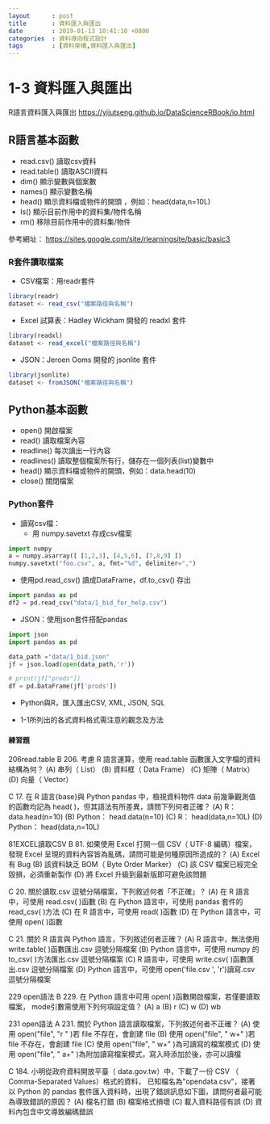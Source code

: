 ```yaml
---
layout      : post
title       : 資料匯入與匯出
date        : 2019-01-13 10:41:10 +0800
categories  : 資料導向程式設計
tags        : [資料架構,資料匯入與匯出]
---
```


# 1-3 資料匯入與匯出

R語言資料匯入與匯出 <https://yijutseng.github.io/DataScienceRBook/io.html>

## R語言基本函數
- read.csv()	讀取csv資料
- read.table()	讀取ASCII資料
- dim()	顯示變數與個案數
- names()	顯示變數名稱
- head()	顯示資料檔或物件的開頭 ，例如：head(data,n=10L)
- ls()	顯示目前作用中的資料集/物件名稱
- rm()	移除目前作用中的資料集/物件

參考網址： <https://sites.google.com/site/rlearningsite/basic/basic3>

###  R套件讀取檔案
- CSV檔案：用readr套件
```R
library(readr)
dataset <- read_csv("檔案路徑與名稱")
```
- Excel 試算表：Hadley Wickham 開發的 readxl 套件
```R
library(readxl)
dataset <- read_excel("檔案路徑與名稱")
```

- JSON：Jeroen Ooms 開發的 jsonlite 套件

```R
library(jsonlite)
dataset <- fromJSON("檔案路徑與名稱")
```

## Python基本函數
- open()	開啟檔案
- read()	 讀取檔案內容
- readline() 每次讀出一行內容
- readlines()	讀取整個檔案所有行，儲存在一個列表(list)變數中
- head()	顯示資料檔或物件的開頭，例如：data.head(10)
- close() 關閉檔案

### Python套件
- 讀寫csv檔：
  - 用 numpy.savetxt 存成csv檔案
```Python
import numpy
a = numpy.asarray([ [1,2,3], [4,5,6], [7,8,9] ])
numpy.savetxt("foo.csv", a, fmt="%d", delimiter=",")

```

  - 使用pd.read_csv() 讀成DataFrame，df.to_csv() 存出
```Python
import pandas as pd
df2 = pd.read_csv("data/1_bid_for_help.csv")

```


- JSON：使用json套件搭配pandas
```Python
import json
import pandas as pd

data_path ="data/1_bid.json"
jf = json.load(open(data_path,'r'))

# print(jf["prods"])
df = pd.DataFrame(jf['prods'])
```



- Python與R，匯入匯出CSV, XML, JSON, SQL

- 1-1所列出的各式資料格式需注意的觀念及方法


#### 練習題
206read.table
B 206. 考慮 R 語言運算，使用 read.table 函數匯入文字檔的資料結構為何？
(A) 串列（ List）
(B) 資料框（ Data Frame）
(C) 矩陣（ Matrix）
(D) 向量（ Vector）

C 17. 在 R 語言{base}與 Python pandas 中，檢視資料物件 data 前幾筆觀測值的函數均記為 head( )，但其語法有所差異，請問下列何者正確？
(A) R： data.head(n=10)
(B) Python： head.data(n=10)
(C) R： head(data,n=10L)
(D) Python： head(data,n=10L)

81EXCEL讀取CSV
B 81. 如果使用 Excel 打開一個 CSV（ UTF-8 編碼）檔案，發現 Excel 呈現的資料內容皆為亂碼，請問可能是何種原因所造成的？
(A) Excel 有 Bug
(B) 該資料缺乏 BOM（ Byte Order Marker）
(C) 該 CSV 檔案已經完全毀損，必須重新製作
(D) 將 Excel 升級到最新版即可避免該問題

C 20. 關於讀取.csv 逗號分隔檔案，下列敘述何者「不正確」？
(A) 在 R 語言中，可使用 read.csv( )函數
(B) 在 Python 語言中，可使用 pandas 套件的 read_csv( )方法
(C) 在 R 語言中，可使用 read( )函數
(D) 在 Python 語言中，可使用 open( )函數

C 21. 關於 R 語言與 Python 語言，下列敘述何者正確？
(A) R 語言中，無法使用 write.table( )函數匯出.csv 逗號分隔檔案
(B) Python 語言中，可使用 numpy 的 to_csv( )方法匯出.csv 逗號分隔檔案
(C) R 語言中，可使用 write.csv( )函數匯出.csv 逗號分隔檔案
(D) Python 語言中，可使用 open('file.csv ', 'r')讀寫.csv 逗號分隔檔案

229 open語法
B 229. 在 Python 語言中可用 open( )函數開啟檔案，若僅要讀取檔案， mode引數需使用下列何項設定值？
(A) a
(B) r
(C) w
(D) wb

231 open語法
A 231. 關於 Python 語言讀取檔案，下列敘述何者不正確？
(A) 使用 open("file", "r " )若 file 不存在，會創建 file
(B) 使用 open("file", " w+" )若 file 不存在，會創建 file
(C) 使用 open("file", " w+" )為可讀寫的檔案模式
(D) 使用 open("file", " a+" )為附加讀寫檔案模式，寫入時添加於後，亦可以讀檔

C 184. 小明從政府資料開放平臺（ data.gov.tw）中，下載了一份 CSV
（ Comma-Separated Values）格式的資料， 已知檔名為"opendata.csv"，接著以 Python 的 pandas 套件匯入資料時，出現了錯誤訊息如下圖，請問何者最可能為導致錯誤的原因？
(A) 檔名打錯
(B) 檔案格式損壞
(C) 載入資料路徑有誤
(D) 資料內包含中文導致編碼錯誤
